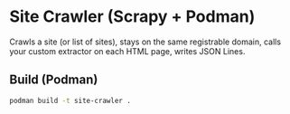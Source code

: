 # Site Crawler (Scrapy + Podman)

Crawls a site (or list of sites), stays on the same registrable domain,
calls your custom extractor on each HTML page, writes JSON Lines.

## Build (Podman)

```bash
podman build -t site-crawler .
